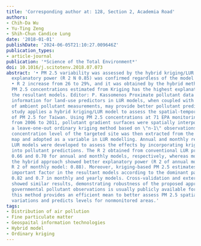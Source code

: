 ```yaml
---
title: 'Corresponding author at: 128, Section 2, Academia Road'
authors:
- Chih-Da Wu
- Yu-Ting Zeng
- Shih-Chun Candice Lung
date: '2018-01-01'
publishDate: '2024-06-05T21:10:27.009646Z'
publication_types:
- article-journal
publication: '*Science of the Total Environment*'
doi: 10.1016/j.scitotenv.2018.07.073
abstract: '• PM 2.5 variability was assessed by the hybrid kriging/LUR model • High
  explanatory power (R 2 N 0.85) was confirmed regardless of the model temporal resolutions.
  • R 2 increase from 26 to 29%, and it was obtained by the hybrid methodology. •
  PM 2.5 concentrations estimated from Kriging has the highest explanatory power in
  the resultant models. Editor: P. Kassomenos Proximate pollutant data can provide
  information for land-use predictors in LUR models, when coupled with spatial interpolation
  of ambient pollutant measurements, may provide better pollutant predictions. This
  study applies a hybrid kriging/LUR model to assess the spatial-temporal variability
  of PM 2.5 for Taiwan. Using PM 2.5 concentrations at 71 EPA monitoring stations
  from 2006 to 2011, pollutant gradient surfaces were spatially interpolated using
  a leave-one-out ordinary kriging method based on \"n-1\" observations. The predicted
  concentration level of the targeted site was then extracted from the generated kriging
  map and adopted as a variable in LUR modelling. Annual and monthly resolutions of
  LUR models were developed to assess the effects by incorporating kriging-based estimates
  into pollutant predictions. The R 2 obtained from conventional LUR procedures was
  0.66 and 0.70 for annual and monthly models, respectively, whereas models using
  the hybrid approach showed better explanatory power (R 2 of annual model: 0.85;
  R 2 of monthly model: 0.88). Moreover, kriging-based PM 2.5 estimates were the most
  important factor in the resultant models according to the dominant partial R 2 of
  0.82 and 0.7 in monthly and yearly models. Cross-validation and external data verification
  showed similar results, demonstrating robustness of the proposed approach. Using
  governmental pollutant observations is usually publicly available for most areas,
  this method provides an efficient mean to better assess PM 2.5 spatial-temporal
  variations and predicts levels for nonmonitored areas.'
tags:
- Distribution of air pollution
- Fine particulate matter
- Geospaital information technologies
- Hybrid model
- Ordinary kriging
---
```

